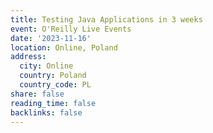 ```yaml
---
title: Testing Java Applications in 3 weeks
event: O'Reilly Live Events
date: '2023-11-16'
location: Online, Poland
address:
  city: Online
  country: Poland
  country_code: PL
share: false
reading_time: false
backlinks: false
---
```

